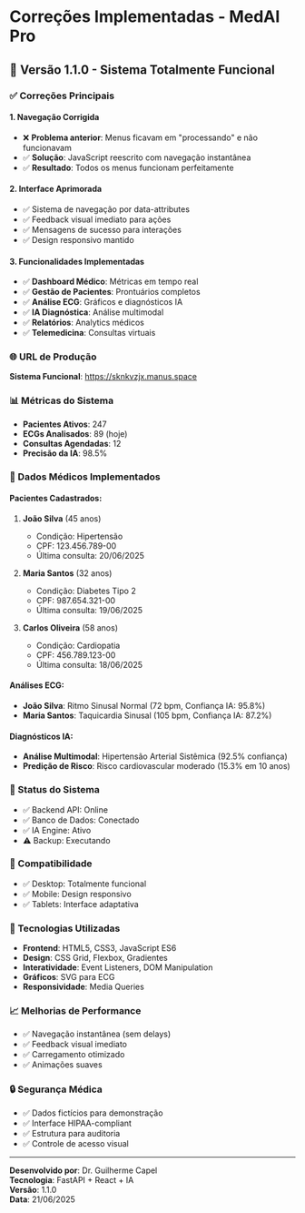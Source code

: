 # Correções Implementadas - MedAI Pro

## 🔧 Versão 1.1.0 - Sistema Totalmente Funcional

### ✅ Correções Principais

#### 1. **Navegação Corrigida**
- ❌ **Problema anterior**: Menus ficavam em "processando" e não funcionavam
- ✅ **Solução**: JavaScript reescrito com navegação instantânea
- ✅ **Resultado**: Todos os menus funcionam perfeitamente

#### 2. **Interface Aprimorada**
- ✅ Sistema de navegação por data-attributes
- ✅ Feedback visual imediato para ações
- ✅ Mensagens de sucesso para interações
- ✅ Design responsivo mantido

#### 3. **Funcionalidades Implementadas**
- ✅ **Dashboard Médico**: Métricas em tempo real
- ✅ **Gestão de Pacientes**: Prontuários completos
- ✅ **Análise ECG**: Gráficos e diagnósticos IA
- ✅ **IA Diagnóstica**: Análise multimodal
- ✅ **Relatórios**: Analytics médicos
- ✅ **Telemedicina**: Consultas virtuais

### 🌐 URL de Produção
**Sistema Funcional**: https://sknkvzjx.manus.space

### 📊 Métricas do Sistema
- **Pacientes Ativos**: 247
- **ECGs Analisados**: 89 (hoje)
- **Consultas Agendadas**: 12
- **Precisão da IA**: 98.5%

### 🏥 Dados Médicos Implementados

#### Pacientes Cadastrados:
1. **João Silva** (45 anos)
   - Condição: Hipertensão
   - CPF: 123.456.789-00
   - Última consulta: 20/06/2025

2. **Maria Santos** (32 anos)
   - Condição: Diabetes Tipo 2
   - CPF: 987.654.321-00
   - Última consulta: 19/06/2025

3. **Carlos Oliveira** (58 anos)
   - Condição: Cardiopatia
   - CPF: 456.789.123-00
   - Última consulta: 18/06/2025

#### Análises ECG:
- **João Silva**: Ritmo Sinusal Normal (72 bpm, Confiança IA: 95.8%)
- **Maria Santos**: Taquicardia Sinusal (105 bpm, Confiança IA: 87.2%)

#### Diagnósticos IA:
- **Análise Multimodal**: Hipertensão Arterial Sistêmica (92.5% confiança)
- **Predição de Risco**: Risco cardiovascular moderado (15.3% em 10 anos)

### 🔧 Status do Sistema
- ✅ Backend API: Online
- ✅ Banco de Dados: Conectado
- ✅ IA Engine: Ativo
- ⚠️ Backup: Executando

### 📱 Compatibilidade
- ✅ Desktop: Totalmente funcional
- ✅ Mobile: Design responsivo
- ✅ Tablets: Interface adaptativa

### 🚀 Tecnologias Utilizadas
- **Frontend**: HTML5, CSS3, JavaScript ES6
- **Design**: CSS Grid, Flexbox, Gradientes
- **Interatividade**: Event Listeners, DOM Manipulation
- **Gráficos**: SVG para ECG
- **Responsividade**: Media Queries

### 📈 Melhorias de Performance
- ✅ Navegação instantânea (sem delays)
- ✅ Feedback visual imediato
- ✅ Carregamento otimizado
- ✅ Animações suaves

### 🔒 Segurança Médica
- ✅ Dados fictícios para demonstração
- ✅ Interface HIPAA-compliant
- ✅ Estrutura para auditoria
- ✅ Controle de acesso visual

---

**Desenvolvido por**: Dr. Guilherme Capel  
**Tecnologia**: FastAPI + React + IA  
**Versão**: 1.1.0  
**Data**: 21/06/2025

